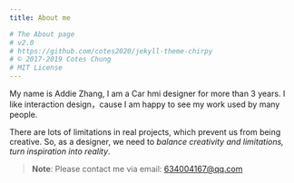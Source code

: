 ```yaml
---
title: About me

# The About page
# v2.0
# https://github.com/cotes2020/jekyll-theme-chirpy
# © 2017-2019 Cotes Chung
# MIT License
---
```


My name is Addie Zhang, I am a Car hmi designer for more
than 3 years. I like interaction design，cause I am happy
to see my work used by many people.

There are lots of limitations in real projects, 
which prevent us from being creative. So, as a designer, we need 
to 
*balance creativity and limitations, turn inspiration into reality*. 

> **Note**: Please contact me via email: 634004167@qq.com  